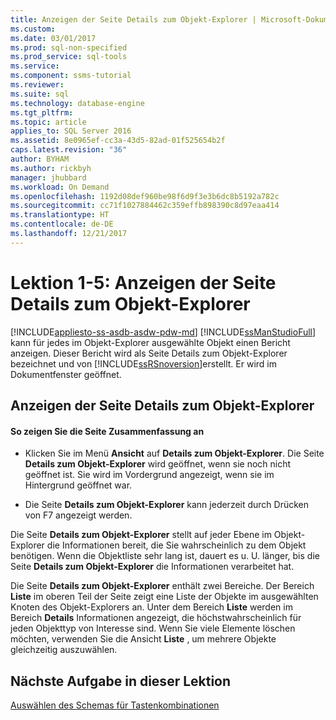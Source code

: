 ```yaml
---
title: Anzeigen der Seite Details zum Objekt-Explorer | Microsoft-Dokumentation
ms.custom: 
ms.date: 03/01/2017
ms.prod: sql-non-specified
ms.prod_service: sql-tools
ms.service: 
ms.component: ssms-tutorial
ms.reviewer: 
ms.suite: sql
ms.technology: database-engine
ms.tgt_pltfrm: 
ms.topic: article
applies_to: SQL Server 2016
ms.assetid: 8e0965ef-cc3a-43d5-82ad-01f525654b2f
caps.latest.revision: "36"
author: BYHAM
ms.author: rickbyh
manager: jhubbard
ms.workload: On Demand
ms.openlocfilehash: 1192d08def960be98f6d9f3e3b6dc8b5192a782c
ms.sourcegitcommit: cc71f1027884462c359effb898390c8d97eaa414
ms.translationtype: HT
ms.contentlocale: de-DE
ms.lasthandoff: 12/21/2017
---
```

# <a name="lesson-1-5---show-the-object-explorer-details-page"></a>Lektion 1-5: Anzeigen der Seite Details zum Objekt-Explorer
[!INCLUDE[appliesto-ss-asdb-asdw-pdw-md](../../includes/appliesto-ss-asdb-asdw-pdw-md.md)]
[!INCLUDE[ssManStudioFull](../../includes/ssmanstudiofull-md.md)] kann für jedes im Objekt-Explorer ausgewählte Objekt einen Bericht anzeigen. Dieser Bericht wird als Seite Details zum Objekt-Explorer bezeichnet und von [!INCLUDE[ssRSnoversion](../../includes/ssrsnoversion-md.md)]erstellt. Er wird im Dokumentfenster geöffnet.  
  
## <a name="showing-the-object-explorer-details-page"></a>Anzeigen der Seite Details zum Objekt-Explorer  
  
#### <a name="to-show-the-summary-page"></a>So zeigen Sie die Seite Zusammenfassung an  
  
-   Klicken Sie im Menü **Ansicht** auf **Details zum Objekt-Explorer**. Die Seite **Details zum Objekt-Explorer** wird geöffnet, wenn sie noch nicht geöffnet ist. Sie wird im Vordergrund angezeigt, wenn sie im Hintergrund geöffnet war.  
  
-   Die Seite **Details zum Objekt-Explorer** kann jederzeit durch Drücken von F7 angezeigt werden.  
  
Die Seite **Details zum Objekt-Explorer** stellt auf jeder Ebene im Objekt-Explorer die Informationen bereit, die Sie wahrscheinlich zu dem Objekt benötigen. Wenn die Objektliste sehr lang ist, dauert es u. U. länger, bis die Seite **Details zum Objekt-Explorer** die Informationen verarbeitet hat.  
  
Die Seite **Details zum Objekt-Explorer** enthält zwei Bereiche. Der Bereich **Liste** im oberen Teil der Seite zeigt eine Liste der Objekte im ausgewählten Knoten des Objekt-Explorers an. Unter dem Bereich **Liste** werden im Bereich **Details** Informationen angezeigt, die höchstwahrscheinlich für jeden Objekttyp von Interesse sind. Wenn Sie viele Elemente löschen möchten, verwenden Sie die Ansicht **Liste** , um mehrere Objekte gleichzeitig auszuwählen.  
  
## <a name="next-task-in-lesson"></a>Nächste Aufgabe in dieser Lektion  
[Auswählen des Schemas für Tastenkombinationen](../../tools/sql-server-management-studio/lesson-1-6-select-the-keyboard-shortcut-scheme.md)  
  
  
  
